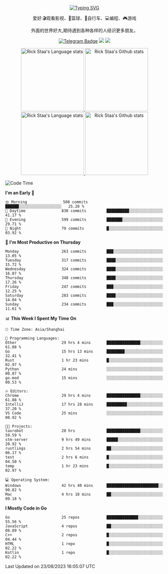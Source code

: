 <div align="center"> 

[![Typing SVG](https://readme-typing-svg.herokuapp.com?size=25&duration=2500&color=eeeeee&vCenter=true&width=200&height=40&lines=Hi+there+%F0%9F%91%8B%F0%9F%8F%BB;I'm+DanBai)](https://git.io/typing-svg)

爱好:🎬观看影视、🏀篮球、🚴自行车、💻编程、🎮游戏

外面的世界好大,期待遇到各种各样的人结识更多朋友。

[![Telegram Badge](https://img.shields.io/badge/-Telegram-blue?style=flat&logo=Telegram&logoColor=white)](https://t.me/danbai9420) 
[![](https://img.shields.io/badge/-Blog-brightgreen?style=flat&logo=Blogger&logoColor=white)](https://p00q.cn)
[![](https://img.shields.io/badge/-Email-red?style=flat&logo=Mail.Ru&logoColor=white)](mailto:danbai@88.com)
</div>

<!-- Light Mode -->
<div align="center"> 
<a href="https://github.com/anuraghazra/github-readme-stats#gh-light-mode-only">
<img height=200 src="https://github-readme-stats.vercel.app/api/top-langs/?username=danbai225&layout=compact&langs_count=10&hide_border=1&role=OWNER,COLLABORATOR#gh-light-mode-only" alt="Rick Staa's Language stats" />
</a>
<a href="https://github.com/anuraghazra/github-readme-stats#gh-light-mode-only">
<img height=200 src="https://github-readme-stats.vercel.app/api?username=danbai225&show_icons=true&count_private=true&line_height=28&hide_border=1&include_all_commits=true&card_width=450&role=OWNER,COLLABORATOR&exclude_repo=github-readme-stats#gh-light-mode-only" alt="Rick Staa's Github stats" />
</a>
</div>

<!-- Dark Mode -->
<div align="center"> 
<a href="https://github.com/anuraghazra/github-readme-stats#gh-dark-mode-only">
<img height=200 src="https://github-readme-stats.vercel.app/api/top-langs/?username=danbai225&layout=compact&langs_count=10&hide_border=1&role=OWNER,COLLABORATOR&theme=github_dark#gh-dark-mode-only" alt="Rick Staa's Language stats" />
</a>
<a href="https://github.com/anuraghazra/github-readme-stats#gh-dark-mode-only">
<img height=200 src="https://github-readme-stats.vercel.app/api?username=danbai225&show_icons=true&count_private=true&line_height=28&hide_border=1&include_all_commits=true&card_width=450&role=OWNER,COLLABORATOR&exclude_repo=github-readme-stats&theme=github_dark#gh-dark-mode-only" alt="Rick Staa's Github stats" />
</a>
</div>

<!--START_SECTION:waka-->
![Code Time](http://img.shields.io/badge/Code%20Time-934%20hrs%205%20mins-blue)

**I'm an Early 🐤** 

```text
🌞 Morning                508 commits         ██████░░░░░░░░░░░░░░░░░░░   25.20 % 
🌆 Daytime                830 commits         ██████████░░░░░░░░░░░░░░░   41.17 % 
🌃 Evening                599 commits         ███████░░░░░░░░░░░░░░░░░░   29.71 % 
🌙 Night                  79 commits          █░░░░░░░░░░░░░░░░░░░░░░░░   03.92 % 
```
📅 **I'm Most Productive on Thursday** 

```text
Monday                   263 commits         ███░░░░░░░░░░░░░░░░░░░░░░   13.05 % 
Tuesday                  317 commits         ████░░░░░░░░░░░░░░░░░░░░░   15.72 % 
Wednesday                324 commits         ████░░░░░░░░░░░░░░░░░░░░░   16.07 % 
Thursday                 348 commits         ████░░░░░░░░░░░░░░░░░░░░░   17.26 % 
Friday                   247 commits         ███░░░░░░░░░░░░░░░░░░░░░░   12.25 % 
Saturday                 283 commits         ████░░░░░░░░░░░░░░░░░░░░░   14.04 % 
Sunday                   234 commits         ███░░░░░░░░░░░░░░░░░░░░░░   11.61 % 
```


📊 **This Week I Spent My Time On** 

```text
🕑︎ Time Zone: Asia/Shanghai

💬 Programming Languages: 
Other                    29 hrs 4 mins       ███████████████░░░░░░░░░░   61.88 % 
Go                       15 hrs 13 mins      ████████░░░░░░░░░░░░░░░░░   32.41 % 
Rust                     1 hr 23 mins        █░░░░░░░░░░░░░░░░░░░░░░░░   02.97 % 
Python                   24 mins             ░░░░░░░░░░░░░░░░░░░░░░░░░   00.87 % 
go.mod                   15 mins             ░░░░░░░░░░░░░░░░░░░░░░░░░   00.53 % 

🔥 Editors: 
Chrome                   29 hrs 4 mins       ███████████████░░░░░░░░░░   61.88 % 
IntelliJ                 17 hrs 28 mins      █████████░░░░░░░░░░░░░░░░   37.20 % 
VS Code                  25 mins             ░░░░░░░░░░░░░░░░░░░░░░░░░   00.92 % 

🐱‍💻 Projects: 
taxrobot                 28 hrs              ███████████████░░░░░░░░░░   59.59 % 
stm-server               9 hrs 49 mins       █████░░░░░░░░░░░░░░░░░░░░   20.92 % 
rustlings                2 hrs 54 mins       ██░░░░░░░░░░░░░░░░░░░░░░░   06.17 % 
test                     2 hrs 6 mins        █░░░░░░░░░░░░░░░░░░░░░░░░   04.50 % 
temp                     1 hr 23 mins        █░░░░░░░░░░░░░░░░░░░░░░░░   02.97 % 

💻 Operating System: 
Windows                  42 hrs 40 mins      ███████████████████████░░   90.82 % 
Mac                      4 hrs 18 mins       ██░░░░░░░░░░░░░░░░░░░░░░░   09.18 % 
```

**I Mostly Code in Go** 

```text
Go                       25 repos            ██████████████░░░░░░░░░░░   55.56 % 
JavaScript               4 repos             ██░░░░░░░░░░░░░░░░░░░░░░░   08.89 % 
C++                      2 repos             █░░░░░░░░░░░░░░░░░░░░░░░░   04.44 % 
HTML                     1 repo              █░░░░░░░░░░░░░░░░░░░░░░░░   02.22 % 
Kotlin                   1 repo              █░░░░░░░░░░░░░░░░░░░░░░░░   02.22 % 
```




 Last Updated on 23/08/2023 16:05:07 UTC
<!--END_SECTION:waka-->
